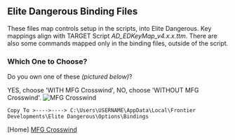 ## Elite Dangerous Binding Files ##

These files map controls setup in the scripts, into Elite Dangerous. Key mappings align with TARGET Script _AD_EDKeyMap_v4.x.x.ttm_. There are also some commands mapped only in the binding files, outside of the script.

### Which One to Choose? ###

Do you own one of these _(pictured below)_?

YES, choose 'WITH MFG Crosswind', NO, choose 'WITHOUT MFG Crosswind'.
![MFG Crosswind](https://github.com/Aussiedroid/AD-ED-EnhancedWarthogScript/blob/master/ED%20Bindings/WITH%20MFG%20Crosswind/folder.jpg "MFG Crosswind Rudder Pedals") 

`Copy To >---->----> C:\Users\USERNAME\AppData\Local\Frontier Developments\Elite Dangerous\Options\Bindings`

[Home] [MFG Crosswind](https://mfg.simundza.com/products "MFG Crosswind")
